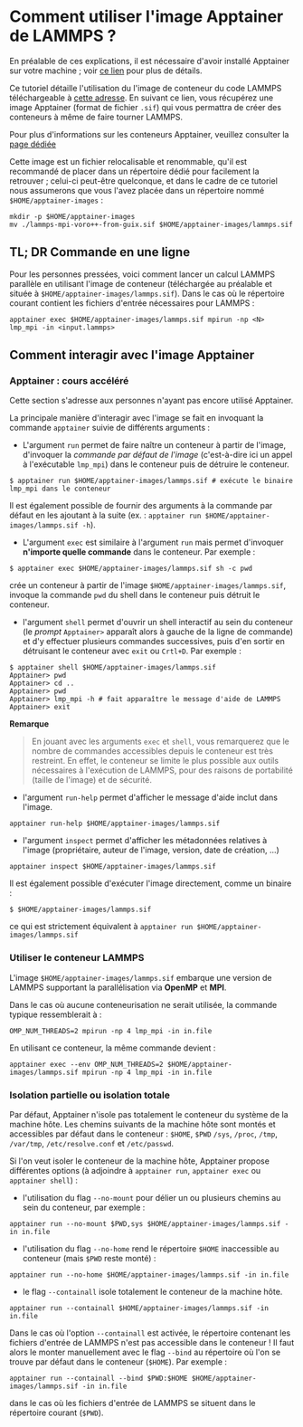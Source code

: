 # Comment utiliser l'image Apptainer de LAMMPS ?

En préalable de ces explications, il est nécessaire d'avoir installé Apptainer sur votre machine ; voir [ce lien](https://www.apptainer-images.diamond.fr/install-apptainer/FR) pour plus de détails.

Ce tutoriel détaille l'utilisation du l'image de conteneur du code LAMMPS téléchargeable à [cette adresse](https://www.apptainer-images.diamond.fr/lammps). En suivant ce lien, vous récupérez une image Apptainer (format de fichier `.sif`) qui vous permattra de créer des conteneurs à même de faire tourner LAMMPS.

Pour plus d'informations sur les conteneurs Apptainer, veuillez consulter la [page dédiée](https://www.apptainer-images.diamond.fr/apptainer-containers/FR)

Cette image est un fichier relocalisable et renommable, qu'il est recommandé de placer dans un répertoire dédié pour facilement la retrouver ; celui-ci peut-être quelconque, et dans le cadre de ce tutoriel nous assumerons que vous l'avez placée dans un répertoire nommé `$HOME/apptainer-images` :
```
mkdir -p $HOME/apptainer-images
mv ./lammps-mpi-voro++-from-guix.sif $HOME/apptainer-images/lammps.sif
```

## TL; DR Commande en une ligne
Pour les personnes pressées, voici comment lancer un calcul LAMMPS parallèle en utilisant l'image de conteneur (téléchargée au préalable et située à `$HOME/apptainer-images/lammps.sif`). Dans le cas où le répertoire courant contient les fichiers d'entrée nécessaires pour LAMMPS :
```
apptainer exec $HOME/apptainer-images/lammps.sif mpirun -np <N> lmp_mpi -in <input.lammps>
```

## Comment interagir avec l'image Apptainer

### Apptainer : cours accéléré
Cette section s'adresse aux personnes n'ayant pas encore utilisé Apptainer.

La principale manière d'interagir avec l'image se fait en invoquant la commande `apptainer` suivie de différents arguments :

* L'argument `run` permet de faire naître un conteneur à partir de l'image, d'invoquer la *commande par défaut de l'image* (c'est-à-dire ici un appel à l'exécutable `lmp_mpi`) dans le conteneur puis de détruire le conteneur.
```
$ apptainer run $HOME/apptainer-images/lammps.sif # exécute le binaire lmp_mpi dans le conteneur
```
Il est également possible de fournir des arguments à la commande par défaut en les ajoutant à la suite (ex. : `apptainer run $HOME/apptainer-images/lammps.sif -h`).

* L'argument `exec` est similaire à l'argument `run` mais permet d'invoquer **n'importe quelle commande** dans le conteneur. Par exemple :
```
$ apptainer exec $HOME/apptainer-images/lammps.sif sh -c pwd
```
crée un conteneur à partir de l'image `$HOME/apptainer-images/lammps.sif`, invoque la commande `pwd` du shell dans le conteneur puis détruit le conteneur.

* l'argument `shell` permet d'ouvrir un shell interactif au sein du conteneur (le *prompt* `Apptainer>` apparaît alors à gauche de la ligne de commande) et d'y effectuer plusieurs commandes successives, puis d'en sortir en détruisant le conteneur avec `exit` ou `Crtl+D`. Par exemple :
```
$ apptainer shell $HOME/apptainer-images/lammps.sif
Apptainer> pwd
Apptainer> cd ..
Apptainer> pwd
Apptainer> lmp_mpi -h # fait apparaître le message d'aide de LAMMPS
Apptainer> exit
```

**Remarque**
> En jouant avec les arguments `exec` et `shell`, vous remarquerez que le nombre de commandes accessibles depuis le conteneur est très restreint. En effet, le conteneur se limite le plus possible aux outils nécessaires à l'exécution de LAMMPS, pour des raisons de portabilité (taille de l'image) et de sécurité.

* l'argument `run-help` permet d'afficher le message d'aide inclut dans l'image.
```
apptainer run-help $HOME/apptainer-images/lammps.sif
```

* l'argument `inspect` permet d'afficher les métadonnées relatives à l'image (propriétaire, auteur de l'image, version, date de création, ...)
```
apptainer inspect $HOME/apptainer-images/lammps.sif
```

Il est également possible d'exécuter l'image directement, comme un binaire :
```
$ $HOME/apptainer-images/lammps.sif
```
ce qui est strictement équivalent à `apptainer run $HOME/apptainer-images/lammps.sif`

### Utiliser le conteneur LAMMPS
L'image `$HOME/apptainer-images/lammps.sif` embarque une version de LAMMPS supportant la parallélisation via **OpenMP** et **MPI**.

Dans le cas où aucune conteneurisation ne serait utilisée, la commande typique ressemblerait à :
```
OMP_NUM_THREADS=2 mpirun -np 4 lmp_mpi -in in.file
```

En utilisant ce conteneur, la même commande devient :
```
apptainer exec --env OMP_NUM_THREADS=2 $HOME/apptainer-images/lammps.sif mpirun -np 4 lmp_mpi -in in.file
```


### Isolation partielle ou isolation totale
Par défaut, Apptainer n'isole pas totalement le conteneur du système de la machine hôte. Les chemins suivants de la machine hôte sont montés et accessibles par défaut dans le conteneur : `$HOME`, `$PWD` `/sys`, `/proc`, `/tmp`, `/var/tmp`, `/etc/resolve.conf` et `/etc/passwd`.

Si l'on veut isoler le conteneur de la machine hôte, Apptainer propose différentes options (à adjoindre à `apptainer run`, `apptainer exec` ou `apptainer shell`) :

* l'utilisation du flag `--no-mount` pour délier un ou plusieurs chemins au sein du conteneur, par exemple :
```
apptainer run --no-mount $PWD,sys $HOME/apptainer-images/lammps.sif -in in.file
```

* l'utilisation du flag `--no-home` rend le répertoire `$HOME` inaccessible au conteneur (mais `$PWD` reste monté) :
```
apptainer run --no-home $HOME/apptainer-images/lammps.sif -in in.file
```

* le flag `--containall` isole totalement le conteneur de la machine hôte.
```
apptainer run --containall $HOME/apptainer-images/lammps.sif -in in.file
```

Dans le cas où l'option `--containall` est activée, le répertoire contenant les fichiers d'entrée de LAMMPS n'est pas accessible dans le conteneur ! Il faut alors le monter manuellement avec le flag `--bind` au répertoire où l'on se trouve par défaut dans le conteneur (`$HOME`). Par exemple :
```
apptainer run --containall --bind $PWD:$HOME $HOME/apptainer-images/lammps.sif -in in.file
```
dans le cas où les fichiers d'entrée de LAMMPS se situent dans le répertoire courant (`$PWD`).